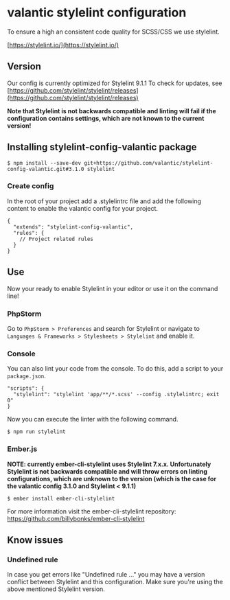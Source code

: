 # valantic stylelint configuration

To ensure a high an consistent code quality for SCSS/CSS we use stylelint.

[https://stylelint.io/](https://stylelint.io/)

## Version

Our config is currently optimized for Stylelint 9.1.1 To check for updates, see [https://github.com/stylelint/stylelint/releases](https://github.com/stylelint/stylelint/releases)

**Note that Stylelint is not backwards compatible and linting will fail if the configuration contains settings, which are not known to the current version!**

## Installing stylelint-config-valantic package

```shell
$ npm install --save-dev git+https://github.com/valantic/stylelint-config-valantic.git#3.1.0 stylelint
```

### Create config

In the root of your project add a .stylelintrc file and add the following content to enable the valantic config for your project.

```
{
  "extends": "stylelint-config-valantic",
  "rules": {
    // Project related rules
  }
}

```

## Use

Now your ready to enable Stylelint in your editor or use it on the command line!

### PhpStorm

Go to `PhpStorm > Preferences` and search for Stylelint or navigate to `Languages & Frameworks > Stylesheets > Stylelint` and enable it.

### Console

You can also lint your code from the console. To do this, add a script to your `package.json`.

```
"scripts": {
  "stylelint": "stylelint 'app/**/*.scss' --config .stylelintrc; exit 0"
}
```

Now you can execute the linter with the following command.

```
$ npm run stylelint
```

### Ember.js

**NOTE: currently ember-cli-stylelint uses Stylelint 7.x.x. Unfortunately Stylelint is not backwards compatible and will throw errors on linting configurations, which are unknown to the version (which is the case for the valantic config 3.1.0 and Stylelint < 9.1.1)**

```
$ ember install ember-cli-stylelint
```

For more information visit the ember-cli-stylelint repository: https://github.com/billybonks/ember-cli-stylelint

## Know issues

### Undefined rule

In case you get errors like "Undefined rule ..." you may have a version conflict between Stylelint and this configuration. Make sure you're using the above mentioned Stylelint version.
